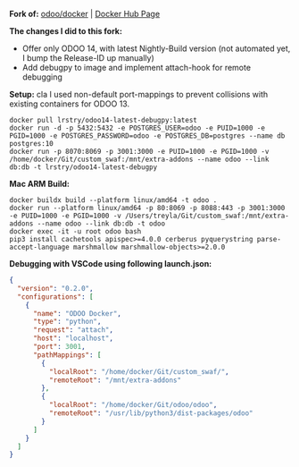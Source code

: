**Fork of:** [odoo/docker](https://github.com/odoo/docker) | [Docker Hub Page](https://hub.docker.com/_/odoo)

**The changes I did to this fork:**

- Offer only ODOO 14, with latest Nightly-Build version (not automated yet, I bump the Release-ID up manually)
- Add debugpy to image and implement attach-hook for remote debugging

**Setup:**
cla
I used non-default port-mappings to prevent collisions with existing containers for ODOO 13.

```shell
docker pull lrstry/odoo14-latest-debugpy:latest
docker run -d -p 5432:5432 -e POSTGRES_USER=odoo -e PUID=1000 -e PGID=1000 -e POSTGRES_PASSWORD=odoo -e POSTGRES_DB=postgres --name db postgres:10
docker run -p 8070:8069 -p 3001:3000 -e PUID=1000 -e PGID=1000 -v /home/docker/Git/custom_swaf:/mnt/extra-addons --name odoo --link db:db -t lrstry/odoo14-latest-debugpy
```

**Mac ARM Build:**
```shell
docker buildx build --platform linux/amd64 -t odoo .
docker run --platform linux/amd64 -p 80:8069 -p 8088:443 -p 3001:3000 -e PUID=1000 -e PGID=1000 -v /Users/treyla/Git/custom_swaf:/mnt/extra-addons --name odoo --link db:db -t odoo
docker exec -it -u root odoo bash
pip3 install cachetools apispec>=4.0.0 cerberus pyquerystring parse-accept-language marshmallow marshmallow-objects>=2.0.0
```

**Debugging with VSCode using following launch.json:**

```json
{
  "version": "0.2.0",
  "configurations": [
    {
      "name": "ODOO Docker",
      "type": "python",
      "request": "attach",
      "host": "localhost",
      "port": 3001,
      "pathMappings": [
        {
          "localRoot": "/home/docker/Git/custom_swaf/",
          "remoteRoot": "/mnt/extra-addons"
        },
        {
          "localRoot": "/home/docker/Git/odoo/odoo",
          "remoteRoot": "/usr/lib/python3/dist-packages/odoo"
        }
      ]
    }
  ]
}
```
